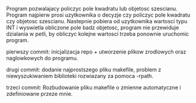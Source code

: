 Program pozwalajacy policzyc pole kwadratu lub objetosc szescianu.
Program najpierw prosi uzytkownika o decyzje czy policzyc pole kwadratu
czy objetosc szescianu. Nastepnie pobiera od uzytkownika wartosci typu INT i
wyswietla obliczone pole badz objetosc, program nie przewiduje dzialania w 
petli, by obliczyc kolejne wartosci trzeba ponownie uruchomic program.

pierwszy commit:
    inicjalizacja repo + utworzenie plikow zrodlowych oraz naglowkowych do 
    programu.

drugi commit:
    dodanie najprostszego pliku makefile, problem z niewyszukiwaniem biblioteki
    rozwiazany za pomoca -rpath.

trzeci commit:
    Rozbudowanie pliku makefile o zmienne automatyczne i zdefiniowane przeze
    mnie.
